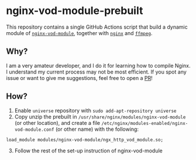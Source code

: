 # nginx-vod-module-prebuilt

This repository contains a single GitHub Actions script that build a dynamic module of [`nginx-vod-module`](https://github.com/kaltura/nginx-vod-module), together with [`nginx`](https://github.com/nginx/nginx) and [`ffmpeg`](https://github.com/FFmpeg/FFmpeg).

## Why?
I am a very amateur developer, and I do it for learning how to compile Nginx. I understand my current process may not be most efficient. If you spot any issue or want to give me suggestions, feel free to open a [PR](https://github.com/nixklai/nginx-vod-module-prebuilt/pulls)!

## How?
1. Enable `universe` repository with `sudo add-apt-repository universe`
2. Copy unzip the prebuilt in `/usr/share/nginx/modules/nginx-vod-module` (or other location), and create a file `/etc/nginx/modules-enabled/nginx-vod-module.conf` (or other name) with the following:
```
load_module modules/nginx-vod-module/ngx_http_vod_module.so;
```
3. Follow the rest of the set-up instruction of nginx-vod-module